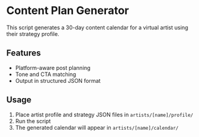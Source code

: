 # Content Plan Generator

This script generates a 30-day content calendar for a virtual artist using their strategy profile.

## Features
- Platform-aware post planning
- Tone and CTA matching
- Output in structured JSON format

## Usage
1. Place artist profile and strategy JSON files in `artists/[name]/profile/`
2. Run the script
3. The generated calendar will appear in `artists/[name]/calendar/`
